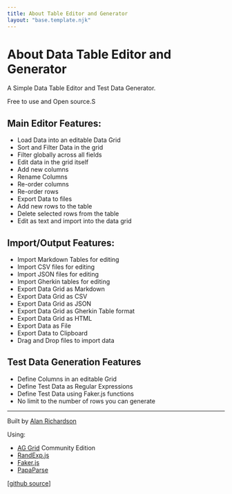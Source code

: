 ```yaml
---
title: About Table Editor and Generator
layout: "base.template.njk"
---
```


# About Data Table Editor and Generator

A Simple Data Table Editor and Test Data Generator.

Free to use and Open source.S

## Main Editor Features:

- Load Data into an editable Data Grid
- Sort and Filter Data in the grid
- Filter globally across all fields
- Edit data in the grid itself
- Add new columns
- Rename Columns
- Re-order columns
- Re-order rows
- Export Data to files
- Add new rows to the table
- Delete selected rows from the table
- Edit as text and import into the data grid

## Import/Output Features:

- Import Markdown Tables for editing
- Import CSV files for editing
- Import JSON files for editing
- Import Gherkin tables for editing
- Export Data Grid as Markdown
- Export Data Grid as CSV
- Export Data Grid as JSON
- Export Data Grid as Gherkin Table format
- Export Data Grid as HTML
- Export Data as File
- Export Data to Clipboard
- Drag and Drop files to import data

## Test Data Generation Features

- Define Columns in an editable Grid
- Define Test Data as Regular Expressions
- Define Test Data using Faker.js functions
- No limit to the number of rows you can generate

---

Built by [Alan Richardson](https://eviltester.com)

Using:

- [AG Grid](https://ag-grid.com) Community Edition
- [RandExp.js](http://fent.github.io/randexp.js/)
- [Faker.js](https://fakerjs.dev/)
- [PapaParse](https://www.papaparse.com/)

[[github source](https://github.com/eviltester/grid-table-editor)]